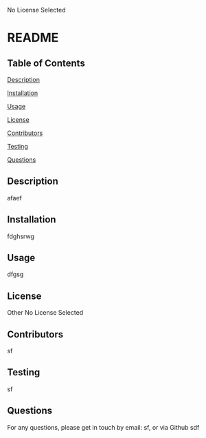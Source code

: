 
  No License Selected
  # README

  ## Table of Contents

  [Description](#description)

  [Installation](#installation)

  [Usage](#usage)

  [License](#license)

  [Contributors](#contributors)

  [Testing](#testing)

  [Questions](#questions)


  ## Description
  afaef

  ## Installation
  fdghsrwg

  ## Usage
  dfgsg

  ## License
  Other  No License Selected

  ## Contributors
  sf

  ## Testing
  sf

  ## Questions
  
  For any questions, please get in touch by email: sf, or via Github
  sdf
